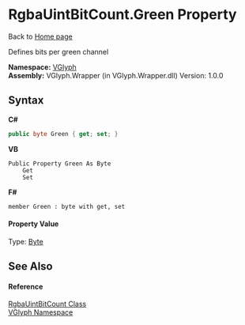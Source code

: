 # RgbaUintBitCount.Green Property 
Back to <a href="Home.md">Home page</a> 

Defines bits per green channel

**Namespace:**&nbsp;<a href="N_VGlyph.md">VGlyph</a><br />**Assembly:**&nbsp;VGlyph.Wrapper (in VGlyph.Wrapper.dll) Version: 1.0.0

## Syntax

**C#**<br />
``` C#
public byte Green { get; set; }
```

**VB**<br />
``` VB
Public Property Green As Byte
	Get
	Set
```

**F#**<br />
``` F#
member Green : byte with get, set

```


#### Property Value
Type: <a href="http://msdn2.microsoft.com/en-us/library/yyb1w04y" target="_blank">Byte</a>

## See Also


#### Reference
<a href="T_VGlyph_RgbaUintBitCount.md">RgbaUintBitCount Class</a><br /><a href="N_VGlyph.md">VGlyph Namespace</a><br />